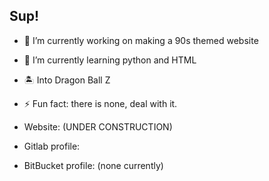 ## Sup!

- 🔭 I’m currently working on making a 90s themed website
- 🌱 I’m currently learning python and HTML
- 🏝️ Into Dragon Ball Z
- ⚡ Fun fact: there is none, deal with it.

- Website: (UNDER CONSTRUCTION)
- Gitlab profile:
- BitBucket profile: (none currently)
  
